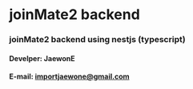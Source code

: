 # joinMate2 backend

### joinMate2 backend using nestjs (typescript)

#### Develper: JaewonE

#### E-mail: importjaewone@gmail.com

